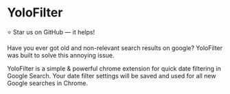 # YoloFilter
⭐️ Star us on GitHub — it helps!

Have you ever got old and non-relevant search results on google? YoloFilter was built to solve this annoying issue. 

YoloFilter is a simple & powerful chrome extension for quick date filtering in Google Search. Your date filter settings will be saved and used for all new Google searches in Chrome. 

